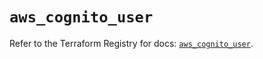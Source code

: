 # `aws_cognito_user`

Refer to the Terraform Registry for docs: [`aws_cognito_user`](https://registry.terraform.io/providers/hashicorp/aws/5.39.1/docs/resources/cognito_user).
